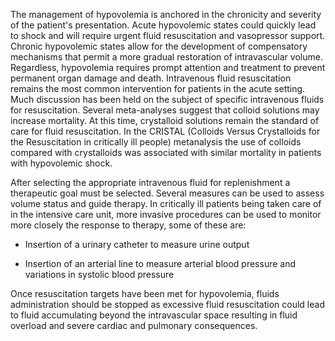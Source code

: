 The management of hypovolemia is anchored in the chronicity and severity of the patient's presentation. Acute hypovolemic states could quickly lead to shock and will require urgent fluid resuscitation and vasopressor support. Chronic hypovolemic states allow for the development of compensatory mechanisms that permit a more gradual restoration of intravascular volume. Regardless, hypovolemia requires prompt attention and treatment to prevent permanent organ damage and death. Intravenous fluid resuscitation remains the most common intervention for patients in the acute setting. Much discussion has been held on the subject of specific intravenous fluids for resuscitation. Several meta-analyses suggest that colloid solutions may increase mortality. At this time, crystalloid solutions remain the standard of care for fluid resuscitation. In the CRISTAL (Colloids Versus Crystalloids for the Resuscitation in critically ill people) metanalysis the use of colloids compared with crystalloids was associated with similar mortality in patients with hypovolemic shock.

After selecting the appropriate intravenous fluid for replenishment a therapeutic goal must be selected. Several measures can be used to assess volume status and guide therapy. In critically ill patients being taken care of in the intensive care unit, more invasive procedures can be used to monitor more closely the response to therapy, some of these are:

- Insertion of a urinary catheter to measure urine output

- Insertion of an arterial line to measure arterial blood pressure and variations in systolic blood pressure

Once resuscitation targets have been met for hypovolemia, fluids administration should be stopped as excessive fluid resuscitation could lead to fluid accumulating beyond the intravascular space resulting in fluid overload and severe cardiac and pulmonary consequences.